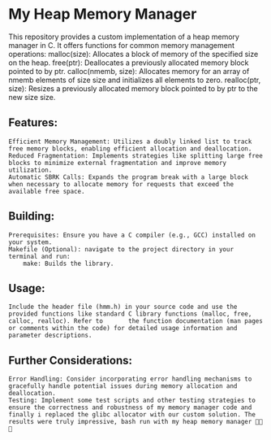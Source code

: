 # My Heap Memory Manager

This repository provides a custom implementation of a heap memory manager in C. It offers functions for common memory management operations:
    malloc(size): Allocates a block of memory of the specified size on the heap.
    free(ptr): Deallocates a previously allocated memory block pointed to by ptr.
    calloc(nmemb, size): Allocates memory for an array of nmemb elements of size size and initializes all elements to zero.
    realloc(ptr, size): Resizes a previously allocated memory block pointed to by ptr to the new size size.

## Features:
    Efficient Memory Management: Utilizes a doubly linked list to track free memory blocks, enabling efficient allocation and deallocation.
    Reduced Fragmentation: Implements strategies like splitting large free blocks to minimize external fragmentation and improve memory utilization.
    Automatic SBRK Calls: Expands the program break with a large block when necessary to allocate memory for requests that exceed the available free space.

## Building:
    Prerequisites: Ensure you have a C compiler (e.g., GCC) installed on your system.
    Makefile (Optional): navigate to the project directory in your terminal and run:
        make: Builds the library.

## Usage:
    Include the header file (hmm.h) in your source code and use the provided functions like standard C library functions (malloc, free, calloc, realloc). Refer to       the function documentation (man pages or comments within the code) for detailed usage information and parameter descriptions.

## Further Considerations:
    Error Handling: Consider incorporating error handling mechanisms to gracefully handle potential issues during memory allocation and deallocation.
    Testing: Implement some test scripts and other testing strategies to ensure the correctness and robustness of my memory manager code and finally i replaced the glibc allocator with our custom solution. The results were truly impressive, bash run with my heap memory manager 💪🏻🥳
